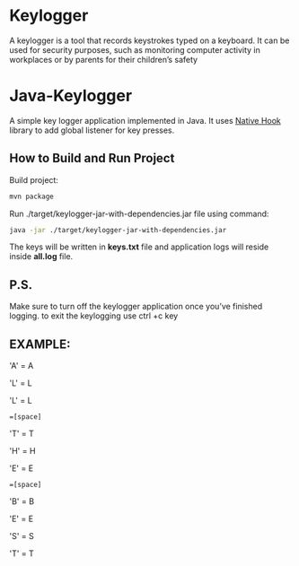 # Keylogger
A keylogger is a tool that records keystrokes typed on a keyboard. It can be used for security purposes, such as monitoring computer activity in workplaces or by parents for their children’s safety

# Java-Keylogger
A simple key logger application implemented in Java. It uses [Native Hook](https://github.com/kwhat/jnativehook) library to add global listener for key presses.

## How to Build and Run Project
Build project: 
```bash
mvn package
```
Run ./target/keylogger-jar-with-dependencies.jar file using command:
```bash
java -jar ./target/keylogger-jar-with-dependencies.jar
```
The keys will be written in **keys.txt** file and application logs will reside inside **all.log** file.

## P.S.
Make sure to turn off the keylogger application once you’ve finished logging.
to exit the keylogging use ctrl +c key

## EXAMPLE:
'A' = A

'L' = L

'L' = L


    =[space]

    
'T' = T

'H' = H

'E' = E


    =[space]

    
'B' = B

'E' = E

'S' = S 

'T' = T




